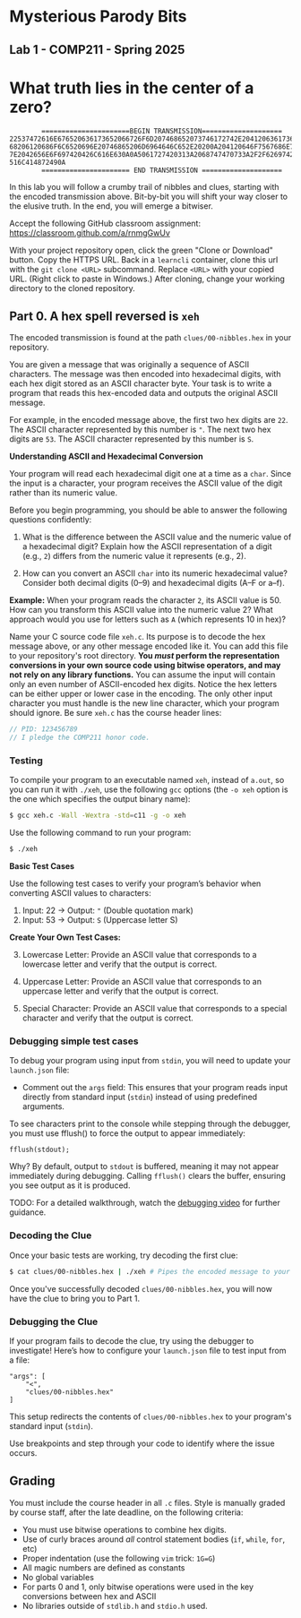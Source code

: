 # Mysterious Parody Bits

## Lab 1 - COMP211 - Spring 2025

# What truth lies in the center of a zero?

~~~plaintext
        ======================BEGIN TRANSMISSION====================
22537472616E676520636173652066726F6D207468652073746172742E2041206361736520776974
68206120686F6C6520696E20746865206D6964646C652E20200A204120646F7567686E75742E2220
7E2042656E6F697420426C616E630A0A5061727420313A2068747470733A2F2F6269742E6C792F33
516C414872490A
        ====================== END TRANSMISSION ====================
~~~

In this lab you will follow a crumby trail of nibbles and clues, starting with the encoded transmission above. Bit-by-bit you will shift your way closer to the elusive truth. In the end, you will emerge a bitwiser.

Accept the following GitHub classroom assignment: <https://classroom.github.com/a/rnmgGwUv>

With your project repository open, click the green "Clone or Download" button. Copy the HTTPS URL. Back in a `learncli` container, clone this url with the `git clone <URL>` subcommand. Replace `<URL>` with your copied URL. (Right click to paste in Windows.) After cloning, change your working directory to the cloned repository.

## Part 0. A hex spell reversed is `xeh`

The encoded transmission is found at the path `clues/00-nibbles.hex` in your repository.

You are given a message that was originally a sequence of ASCII characters. The message was then encoded into hexadecimal digits, with each hex digit stored as an ASCII character byte. Your task is to write a program that reads this hex-encoded data and outputs the original ASCII message.

For example, in the encoded message above, the first two hex digits are `22`. The ASCII character represented by this number is `"`. The next two hex digits are `53`. The ASCII character represented by this number is `S`.


**Understanding ASCII and Hexadecimal Conversion**

Your program will read each hexadecimal digit one at a time as a `char`. Since the input is a character, your program receives the ASCII value of the digit rather than its numeric value.

Before you begin programming, you should be able to answer the following questions confidently:

1. What is the difference between the ASCII value and the numeric value of a hexadecimal digit? Explain how the ASCII representation of a digit (e.g., `2`) differs from the numeric value it represents (e.g., 2).

2. How can you convert an ASCII `char` into its numeric hexadecimal value? Consider both decimal digits (0–9) and hexadecimal digits (A–F or a–f).

**Example:**
When your program reads the character `2`, its ASCII value is 50. How can you transform this ASCII value into the numeric value 2? What approach would you use for letters such as `A` (which represents 10 in hex)?

Name your C source code file `xeh.c`. Its purpose is to decode the hex message above, or any other message encoded like it. You can add this file to your repository's root directory. **You _must_ perform the representation conversions in your own source code using bitwise operators, and may not rely on any library functions.** You can assume the input will contain only an even number of ASCII-encoded hex digits. Notice the hex letters can be either upper or lower case in the encoding. The only other input character you must handle is the new line character, which your program should ignore. Be sure `xeh.c` has the course header lines:

~~~c
// PID: 123456789
// I pledge the COMP211 honor code.
~~~

### Testing

To compile your program to an executable named `xeh`, instead of `a.out`, so you can run it with `./xeh`, use the following `gcc` options (the `-o xeh` option is the one which specifies the output binary name):

~~~bash
$ gcc xeh.c -Wall -Wextra -std=c11 -g -o xeh 
~~~

Use the following command to run your program:

~~~bash
$ ./xeh
~~~

**Basic Test Cases**

Use the following test cases to verify your program’s behavior when converting ASCII values to characters:

1. Input: 22 → Output: `"` (Double quotation mark)
2. Input: 53 → Output: `S` (Uppercase letter S)

**Create Your Own Test Cases:**

3. Lowercase Letter: Provide an ASCII value that corresponds to a lowercase letter and verify that the output is correct.

4. Uppercase Letter: Provide an ASCII value that corresponds to an uppercase letter and verify that the output is correct.

5. Special Character: Provide an ASCII value that corresponds to a special character and verify that the output is correct.


### Debugging simple test cases
To  debug your program using input from `stdin`, you will need to update your `launch.json` file:

- Comment out the `args` field: This ensures that your program reads input directly from standard input (`stdin`) instead of using predefined arguments.

To see characters print to the console while stepping through the debugger, you must use fflush() to force the output to appear immediately:

```
fflush(stdout);
```

Why?
By default, output to `stdout` is buffered, meaning it may not appear immediately during debugging. Calling `fflush()` clears the buffer, ensuring you see output as it is produced.

TODO: For a detailed walkthrough, watch the [debugging video](TODO) for further guidance.

### Decoding the Clue

Once your basic tests are working, try decoding the first clue:

~~~bash
$ cat clues/00-nibbles.hex | ./xeh # Pipes the encoded message to your program.
~~~

Once you've successfully decoded `clues/00-nibbles.hex`, you will now have the clue to bring you to Part 1.

### Debugging the Clue

If your program fails to decode the clue, try using the debugger to investigate! Here’s how to configure your `launch.json` file to test input from a file:

```
"args": [
    "<",
    "clues/00-nibbles.hex"
]
```

This setup redirects the contents of `clues/00-nibbles.hex` to your program's standard input (`stdin`).

Use breakpoints and step through your code to identify where the issue occurs.

## Grading

You must include the course header in all `.c` files. Style is  manually graded by course staff, after the late deadline, on the following criteria:

- You must use bitwise operations to combine hex digits.
 - Use of curly braces around _all_ control statement bodies (`if`, `while`, `for`, etc)
 - Proper indentation (use the following `vim` trick: `1G=G`)
 - All magic numbers are defined as constants
 - No global variables
 - For parts 0 and 1, only bitwise operations were used in the key conversions between hex and ASCII
 - No libraries outside of `stdlib.h` and `stdio.h` used.

